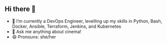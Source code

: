 ## Hi there 👋

- 🌱 I’m currently a DevOps Engineer, levelling up my skills in Python, Bash, Docker, Ansible, Terraform, Jenkins, and Kubernetes
- 💬 Ask me anything about cinema!
- 😄 Pronouns: she/her
